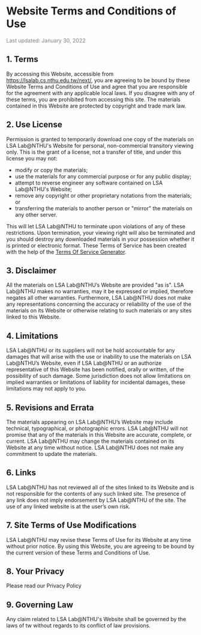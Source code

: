 # Website Terms and Conditions of Use

<span style="color:gray">Last updated: January 30, 2022</span>

## 1\. Terms

By accessing this Website, accessible from https://lsalab.cs.nthu.edu.tw/next/, you are agreeing to be bound by these Website Terms and Conditions of Use and agree that you are responsible for the agreement with any applicable local laws. If you disagree with any of these terms, you are prohibited from accessing this site. The materials contained in this Website are protected by copyright and trade mark law.

## 2\. Use License

Permission is granted to temporarily download one copy of the materials on LSA Lab@NTHU's Website for personal, non-commercial transitory viewing only. This is the grant of a license, not a transfer of title, and under this license you may not:

- modify or copy the materials;
- use the materials for any commercial purpose or for any public display;
- attempt to reverse engineer any software contained on LSA Lab@NTHU's Website;
- remove any copyright or other proprietary notations from the materials; or
- transferring the materials to another person or "mirror" the materials on any other server.

This will let LSA Lab@NTHU to terminate upon violations of any of these restrictions. Upon termination, your viewing right will also be terminated and you should destroy any downloaded materials in your possession whether it is printed or electronic format. These Terms of Service has been created with the help of the [Terms Of Service Generator](https://www.termsofservicegenerator.net).

## 3\. Disclaimer

All the materials on LSA Lab@NTHU’s Website are provided "as is". LSA Lab@NTHU makes no warranties, may it be expressed or implied, therefore negates all other warranties. Furthermore, LSA Lab@NTHU does not make any representations concerning the accuracy or reliability of the use of the materials on its Website or otherwise relating to such materials or any sites linked to this Website.

## 4\. Limitations

LSA Lab@NTHU or its suppliers will not be hold accountable for any damages that will arise with the use or inability to use the materials on LSA Lab@NTHU’s Website, even if LSA Lab@NTHU or an authorize representative of this Website has been notified, orally or written, of the possibility of such damage. Some jurisdiction does not allow limitations on implied warranties or limitations of liability for incidental damages, these limitations may not apply to you.

## 5\. Revisions and Errata

The materials appearing on LSA Lab@NTHU’s Website may include technical, typographical, or photographic errors. LSA Lab@NTHU will not promise that any of the materials in this Website are accurate, complete, or current. LSA Lab@NTHU may change the materials contained on its Website at any time without notice. LSA Lab@NTHU does not make any commitment to update the materials.

## 6\. Links

LSA Lab@NTHU has not reviewed all of the sites linked to its Website and is not responsible for the contents of any such linked site. The presence of any link does not imply endorsement by LSA Lab@NTHU of the site. The use of any linked website is at the user’s own risk.

## 7\. Site Terms of Use Modifications

LSA Lab@NTHU may revise these Terms of Use for its Website at any time without prior notice. By using this Website, you are agreeing to be bound by the current version of these Terms and Conditions of Use.

## 8\. Your Privacy

Please read our 
<router-link to="/article/lsalab-privacy-policy">Privacy Policy</router-link>

## 9\. Governing Law

Any claim related to LSA Lab@NTHU's Website shall be governed by the laws of tw without regards to its conflict of law provisions.
